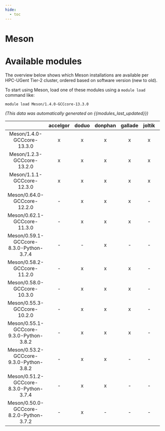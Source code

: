 ```yaml
---
hide:
  - toc
---
```


Meson
=====

# Available modules


The overview below shows which Meson installations are available per HPC-UGent Tier-2 cluster, ordered based on software version (new to old).

To start using Meson, load one of these modules using a `module load` command like:

```shell
module load Meson/1.4.0-GCCcore-13.3.0
```

*(This data was automatically generated on {{modules_last_updated}})*  

| |accelgor|doduo|donphan|gallade|joltik|shinx|
| :---: | :---: | :---: | :---: | :---: | :---: | :---: |
|Meson/1.4.0-GCCcore-13.3.0|x|x|x|x|x|x|
|Meson/1.2.3-GCCcore-13.2.0|x|x|x|x|x|x|
|Meson/1.1.1-GCCcore-12.3.0|x|x|x|x|x|x|
|Meson/0.64.0-GCCcore-12.2.0|-|x|x|x|-|x|
|Meson/0.62.1-GCCcore-11.3.0|-|x|x|x|-|x|
|Meson/0.59.1-GCCcore-8.3.0-Python-3.7.4|-|-|x|-|-|-|
|Meson/0.58.2-GCCcore-11.2.0|-|x|x|x|-|-|
|Meson/0.58.0-GCCcore-10.3.0|-|x|x|x|-|-|
|Meson/0.55.3-GCCcore-10.2.0|-|x|x|x|-|-|
|Meson/0.55.1-GCCcore-9.3.0-Python-3.8.2|-|x|x|x|-|-|
|Meson/0.53.2-GCCcore-9.3.0-Python-3.8.2|-|x|x|-|-|-|
|Meson/0.51.2-GCCcore-8.3.0-Python-3.7.4|-|x|x|-|-|-|
|Meson/0.50.0-GCCcore-8.2.0-Python-3.7.2|-|x|-|-|-|-|
